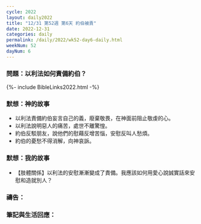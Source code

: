 ```yaml
---
cycle: 2022
layout: daily2022
title: "12/31 第52週 第6天 約伯被責"
date: 2022-12-31
categories: daily
permalink: /daily/2022/wk52-day6-daily.html
weekNum: 52
dayNum: 6
---
```


### 問題：以利法如何責備約伯？

{%- include BibleLinks2022.html -%}

### 默想：神的故事
+ 以利法責備約伯妄言自己的義，廢棄敬畏，在神面前阻止敬虔的心。
+ 以利法說明惡人的痛苦，處世不離驚惶。
+ 約伯反駁朋友，說他們的慰藉反增苦惱，安慰反叫人愁煩。
+ 約伯的憂愁不得消解，向神哀訴。

### 默想：我的故事
+ 【肢體關係】以利法的安慰漸漸變成了責備。我應該如何用愛心說誠實話來安慰和造就別人？

### 禱告：

### 筆記與生活回應：
